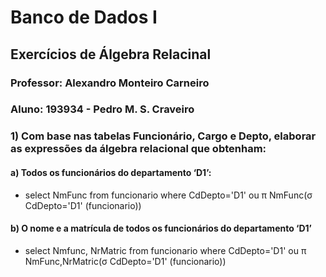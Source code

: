 # Banco de Dados I
## Exercícios de Álgebra Relacinal
### Professor: Alexandro Monteiro Carneiro
### Aluno: 193934 - Pedro M. S. Craveiro

### 1) Com base nas tabelas Funcionário, Cargo e Depto, elaborar as expressões da álgebra relacional que obtenham: 

#### a) Todos os funcionários do departamento ‘D1’:
- select NmFunc from funcionario where CdDepto='D1' ou π NmFunc(σ CdDepto='D1' (funcionario))

#### b) O nome e a matrícula de todos os funcionários do departamento ‘D1’
- select Nmfunc, NrMatric from funcionario where CdDepto='D1' ou π NmFunc,NrMatric(σ CdDepto='D1' (funcionario))